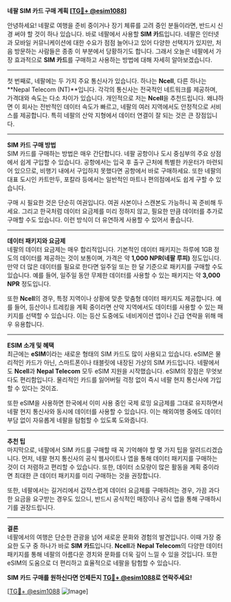 **네팔 SIM 카드 구매 계획 [[TG💪+ @esim1088](https://t.me/s/esim1088)]**

안녕하세요! 네팔로 여행을 준비 중이거나 장기 체류를 고려 중인 분들이라면, 반드시 신경 써야 할 것이 하나 있습니다. 바로 네팔에서 사용할 **SIM 카드**입니다. 네팔은 인터넷과 모바일 커뮤니케이션에 대한 수요가 점점 늘어나고 있어 다양한 선택지가 있지만, 처음 방문하는 사람들은 종종 이 부분에서 당황하기도 합니다. 그래서 오늘은 네팔에서 가장 효과적으로 **SIM 카드**를 구매하고 사용하는 방법에 대해 자세히 알아보겠습니다.

---

첫 번째로, 네팔에는 두 가지 주요 통신사가 있습니다. 하나는 **Ncell**, 다른 하나는 **Nepal Telecom (NT)**입니다. 각각의 통신사는 전국적인 네트워크를 제공하며, 가격대와 속도는 다소 차이가 있습니다. 개인적으로 저는 **Ncell**을 추천드립니다. 왜냐하면 이 회사는 전반적인 데이터 속도가 빠르고, 네팔의 여러 지역에서도 안정적으로 서비스를 제공합니다. 특히 네팔의 산악 지형에서 데이터 연결이 잘 되는 것은 큰 장점입니다.

---

**SIM 카드 구매 방법**  
SIM 카드를 구매하는 방법은 매우 간단합니다. 네팔 공항이나 도시 중심부의 주요 상점에서 쉽게 구입할 수 있습니다. 공항에서는 입국 후 출구 근처에 특별한 카운터가 마련되어 있으므로, 비행기 내에서 구입하지 못했다면 공항에서 바로 구매하세요. 또한 네팔의 대표 도시인 카트만두, 포칼라 등에서는 일반적인 마트나 편의점에서도 쉽게 구할 수 있습니다.

구매 시 필요한 것은 단순히 여권입니다. 여권 사본이나 스캔본도 가능하니 꼭 준비해 두세요. 그리고 한국처럼 데이터 요금제를 미리 정하지 않고, 필요한 만큼 데이터를 추가로 구매할 수도 있습니다. 이런 방식이 더 유연하게 사용할 수 있어서 좋습니다.

---

**데이터 패키지와 요금제**  
네팔의 데이터 요금제는 매우 합리적입니다. 기본적인 데이터 패키지는 하루에 1GB 정도의 데이터를 제공하는 것이 보통이며, 가격은 약 **1,000 NPR(네팔 루피)** 정도입니다. 만약 더 많은 데이터를 필요로 한다면 일주일 또는 한 달 기준으로 패키지를 구매할 수도 있습니다. 예를 들어, 일주일 동안 무제한 데이터를 사용할 수 있는 패키지는 약 **3,000 NPR** 정도입니다.

또한 **Ncell**의 경우, 특정 지역이나 상황에 맞춘 맞춤형 데이터 패키지도 제공합니다. 예를 들어, 등산이나 트레킹을 계획 중이라면 산악 지역에서도 데이터를 사용할 수 있는 패키지를 선택할 수 있습니다. 이는 등산 도중에도 네비게이션 앱이나 긴급 연락을 위해 매우 유용합니다.

---

**ESIM 소개 및 혜택**  
최근에는 **eSIM**이라는 새로운 형태의 SIM 카드도 많이 사용되고 있습니다. eSIM은 물리적인 카드가 아닌, 스마트폰이나 태블릿에 내장된 가상의 SIM 카드입니다. 네팔에서도 **Ncell**과 **Nepal Telecom** 모두 eSIM 지원을 시작했습니다. eSIM의 장점은 무엇보다도 편리함입니다. 물리적인 카드를 잃어버릴 걱정 없이 즉시 네팔 현지 통신사에 가입할 수 있다는 것이죠.

또한 eSIM을 사용하면 한국에서 이미 사용 중인 국제 로밍 요금제를 그대로 유지하면서 네팔 현지 통신사와 동시에 데이터를 사용할 수 있습니다. 이는 해외여행 중에도 데이터 부담 없이 자유롭게 네팔을 탐험할 수 있도록 도와줍니다.

---

**추천 팁**  
마지막으로, 네팔에서 SIM 카드를 구매할 때 꼭 기억해야 할 몇 가지 팁을 알려드리겠습니다. 먼저, 네팔 현지 통신사의 공식 웹사이트나 앱을 통해 데이터 패키지를 구매하는 것이 더 저렴하고 편리할 수 있습니다. 또한, 데이터 소모량이 많은 활동을 계획 중이라면 최대한 큰 데이터 패키지를 미리 구매하는 것을 권장합니다.

또한, 네팔에서는 길거리에서 갑작스럽게 데이터 요금제를 구매하려는 경우, 가끔 과다한 요금을 요구받는 경우도 있으니, 반드시 공식적인 매장이나 공식 앱을 통해 구매하시기를 권장드립니다.

---

**결론**  
네팔에서의 여행은 단순한 관광을 넘어 새로운 문화와 경험의 발견입니다. 이때 가장 중요한 도구 중 하나가 바로 **SIM 카드**입니다. **Ncell**과 **Nepal Telecom**의 다양한 데이터 패키지를 통해 네팔의 아름다운 경치와 문화를 더욱 깊이 느낄 수 있을 것입니다. 또한 eSIM의 도움으로 더 편리하고 효율적으로 네팔을 탐험할 수 있습니다.

**SIM 카드 구매를 원하신다면 언제든지 [TG💪+ @esim1088](https://t.me/s/esim1088)로 연락주세요!**  

[[TG💪+ @esim1088](https://t.me/s/esim1088) ![Image](https://i.postimg.cc/Y0z9fWf4/image.png)]